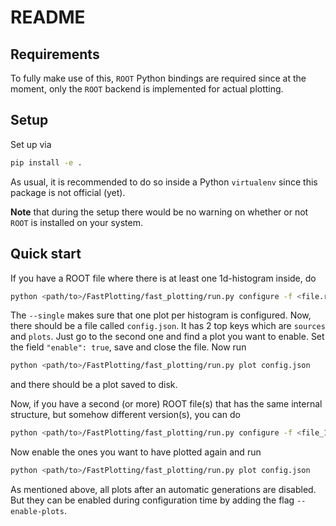 # README

## Requirements

To fully make use of this, `ROOT` Python bindings are required since at the moment, only the `ROOT`
backend is implemented for actual plotting.

## Setup

Set up via
```bash
pip install -e .
```

As usual, it is recommended to do so inside a Python `virtualenv` since this package is not official (yet).

**Note** that during the setup there would be no warning on whether or not `ROOT` is installed on your system.

## Quick start
If you have a ROOT file where there is at least one 1d-histogram inside, do
```bash
python <path/to>/FastPlotting/fast_plotting/run.py configure -f <file.root> -l <someLabel> --single
```
The `--single` makes sure that one plot per histogram is configured. Now, there should be a file called `config.json`. It has 2 top keys which are `sources` and `plots`. Just go to the second one and find a plot you want to enable. Set the field `"enable": true`, save and close the file. Now run
```bash
python <path/to>/FastPlotting/fast_plotting/run.py plot config.json
```
and there should be a plot saved to disk.

Now, if you have a second (or more) ROOT file(s) that has the same internal structure, but somehow different version(s), you can do
```bash
python <path/to>/FastPlotting/fast_plotting/run.py configure -f <file_1.root> <file_2.root> ... <file_N.root> -l <someLabel_1>  <someLabel_2> ... <someLabel_N> --overlay
```
Now enable the ones you want to have plotted again and run
```bash
python <path/to>/FastPlotting/fast_plotting/run.py plot config.json
```
As mentioned above, all plots after an automatic generations are disabled. But they can be enabled during configuration time by adding the flag `--enable-plots`.
